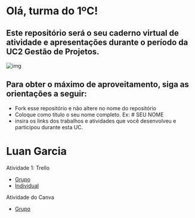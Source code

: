 # Olá, turma do 1ºC! 
## Este repositório será o seu caderno virtual de atividade e apresentações durante o período da UC2 Gestão de Projetos. 

![img](https://blog.acelerato.com/wp-content/uploads/2020/08/5-beneficios-da-gesta%CC%83o-de-projetos-para-a-sua-empresa-1200x640.png)

## Para obter o máximo de aproveitamento, siga as orientações a seguir:

- Fork esse repositório e não altere no nome do repositório
- Coloque como título o seu nome completo. Ex: # SEU NOME
- insira os links dos trabalhos e atividades que você desenvolveu e participou durante esta UC.

# Luan Garcia

Atividade 1: Trello 
- [Grupo](https://trello.com/invite/userworkspace95089227/ATTI30b8d5dd6c88242c9824e1f6036986fe84246E2A)
- [Individual](https://trello.com/invite/b/dcxhardp/ATTIfc73ad94fa12cf7e53d4327f883733f710AD5206/projeto-pessoal)

Atividade do Canva
- [Grupo](https://www.canva.com/design/DAGEjciwvGs/vSqc2OGltcH_2QQ1LCnF5w/edit?utm_content=DAGEjciwvGs&utm_campaign=designshare&utm_medium=link2&utm_source=sharebutton)



